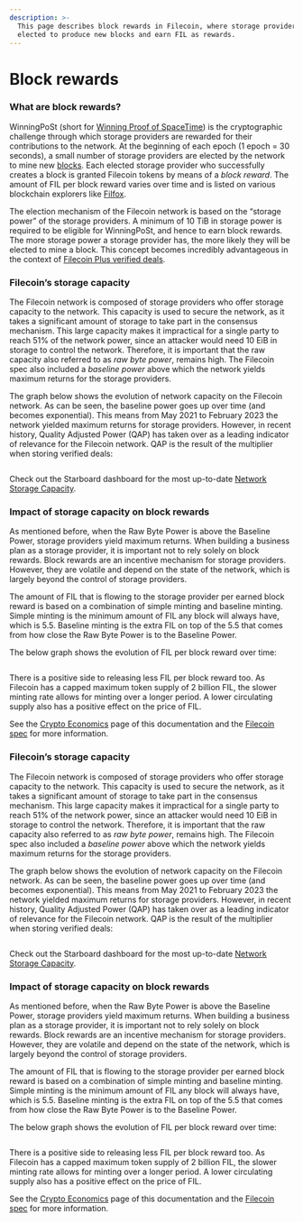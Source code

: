 ```yaml
---
description: >-
  This page describes block rewards in Filecoin, where storage providers are
  elected to produce new blocks and earn FIL as rewards.
---
```


# Block rewards

### What are block rewards?

WinningPoSt (short for [Winning Proof of SpaceTime](https://spec.filecoin.io/algorithms/pos/post/)) is the cryptographic challenge through which storage providers are rewarded for their contributions to the network. At the beginning of each epoch (1 epoch = 30 seconds), a small number of storage providers are elected by the network to mine new [blocks](https://docs.filecoin.io/reference/general/glossary/#block). Each elected storage provider who successfully creates a block is granted Filecoin tokens by means of a _block reward_. The amount of FIL per block reward varies over time and is listed on various blockchain explorers like [Filfox](https://filfox.info/en).

The election mechanism of the Filecoin network is based on the “storage power” of the storage providers. A minimum of 10 TiB in storage power is required to be eligible for WinningPoSt, and hence to earn block rewards. The more storage power a storage provider has, the more likely they will be elected to mine a block. This concept becomes incredibly advantageous in the context of [Filecoin Plus verified deals](https://docs.filecoin.io/basics/how-storage-works/filecoin-plus/).

### Filecoin’s storage capacity

The Filecoin network is composed of storage providers who offer storage capacity to the network. This capacity is used to secure the network, as it takes a significant amount of storage to take part in the consensus mechanism. This large capacity makes it impractical for a single party to reach 51% of the network power, since an attacker would need 10 EiB in storage to control the network. Therefore, it is important that the raw capacity also referred to as _raw byte power_, remains high. The Filecoin spec also included a _baseline power_ above which the network yields maximum returns for the storage providers.

The graph below shows the evolution of network capacity on the Filecoin network. As can be seen, the baseline power goes up over time (and becomes exponential). This means from May 2021 to February 2023 the network yielded maximum returns for storage providers. However, in recent history, Quality Adjusted Power (QAP) has taken over as a leading indicator of relevance for the Filecoin network. QAP is the result of the multiplier when storing verified deals:

<figure><img src="https://docs.filecoin.io/storage-provider/filecoin-economics/block-rewards/capacity_hucae1100079a6c2042249cc1b2d9e4bf1_232738_1725x0_resize_q75_h2_box_3.webp" alt=""><figcaption></figcaption></figure>

Check out the Starboard dashboard for the most up-to-date [Network Storage Capacity](https://dashboard.starboard.ventures/capacity-services#network-storage-capacity).

### Impact of storage capacity on block rewards

As mentioned before, when the Raw Byte Power is above the Baseline Power, storage providers yield maximum returns. When building a business plan as a storage provider, it is important not to rely solely on block rewards. Block rewards are an incentive mechanism for storage providers. However, they are volatile and depend on the state of the network, which is largely beyond the control of storage providers.

The amount of FIL that is flowing to the storage provider per earned block reward is based on a combination of simple minting and baseline minting. Simple minting is the minimum amount of FIL any block will always have, which is 5.5. Baseline minting is the extra FIL on top of the 5.5 that comes from how close the Raw Byte Power is to the Baseline Power.

The below graph shows the evolution of FIL per block reward over time:

<figure><img src="https://docs.filecoin.io/storage-provider/filecoin-economics/block-rewards/blockrewards_hu5b84e6fec805895d08ed475aa385a4a9_134941_1725x0_resize_q75_h2_box_3.webp" alt=""><figcaption></figcaption></figure>

There is a positive side to releasing less FIL per block reward too. As Filecoin has a capped maximum token supply of 2 billion FIL, the slower minting rate allows for minting over a longer period. A lower circulating supply also has a positive effect on the price of FIL.

See the [Crypto Economics](https://docs.filecoin.io/basics/what-is-filecoin/crypto-economics/) page of this documentation and the [Filecoin spec](https://spec.filecoin.io/#section-systems.filecoin\_token.minting\_model) for more information.

### Filecoin’s storage capacity

The Filecoin network is composed of storage providers who offer storage capacity to the network. This capacity is used to secure the network, as it takes a significant amount of storage to take part in the consensus mechanism. This large capacity makes it impractical for a single party to reach 51% of the network power, since an attacker would need 10 EiB in storage to control the network. Therefore, it is important that the raw capacity also referred to as _raw byte power_, remains high. The Filecoin spec also included a _baseline power_ above which the network yields maximum returns for the storage providers.

The graph below shows the evolution of network capacity on the Filecoin network. As can be seen, the baseline power goes up over time (and becomes exponential). This means from May 2021 to February 2023 the network yielded maximum returns for storage providers. However, in recent history, Quality Adjusted Power (QAP) has taken over as a leading indicator of relevance for the Filecoin network. QAP is the result of the multiplier when storing verified deals:

<figure><img src="https://docs.filecoin.io/storage-provider/filecoin-economics/block-rewards/capacity_hucae1100079a6c2042249cc1b2d9e4bf1_232738_1725x0_resize_q75_h2_box_3.webp" alt=""><figcaption></figcaption></figure>

Check out the Starboard dashboard for the most up-to-date [Network Storage Capacity](https://dashboard.starboard.ventures/capacity-services#network-storage-capacity).

### Impact of storage capacity on block rewards

As mentioned before, when the Raw Byte Power is above the Baseline Power, storage providers yield maximum returns. When building a business plan as a storage provider, it is important not to rely solely on block rewards. Block rewards are an incentive mechanism for storage providers. However, they are volatile and depend on the state of the network, which is largely beyond the control of storage providers.

The amount of FIL that is flowing to the storage provider per earned block reward is based on a combination of simple minting and baseline minting. Simple minting is the minimum amount of FIL any block will always have, which is 5.5. Baseline minting is the extra FIL on top of the 5.5 that comes from how close the Raw Byte Power is to the Baseline Power.

The below graph shows the evolution of FIL per block reward over time:

<figure><img src="https://docs.filecoin.io/storage-provider/filecoin-economics/block-rewards/blockrewards_hu5b84e6fec805895d08ed475aa385a4a9_134941_1725x0_resize_q75_h2_box_3.webp" alt=""><figcaption></figcaption></figure>

There is a positive side to releasing less FIL per block reward too. As Filecoin has a capped maximum token supply of 2 billion FIL, the slower minting rate allows for minting over a longer period. A lower circulating supply also has a positive effect on the price of FIL.

See the [Crypto Economics](https://docs.filecoin.io/basics/what-is-filecoin/crypto-economics/) page of this documentation and the [Filecoin spec](https://spec.filecoin.io/#section-systems.filecoin\_token.minting\_model) for more information.
